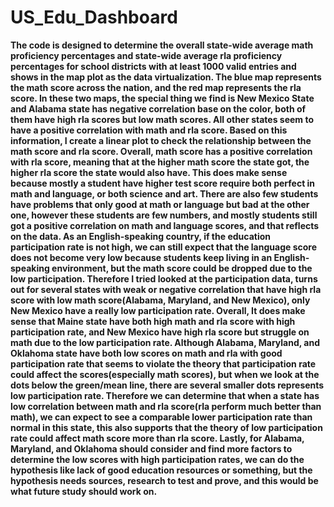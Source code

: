 # US_Edu_Dashboard

**The code is designed to determine the overall state-wide average math proficiency percentages and state-wide average rla proficiency percentages for school districts with at least 1000 valid entries and shows in the map plot as the data virtualization. The blue map represents the math score across the nation, and the red map represents the rla score. In these two maps, the special thing we find is New Mexico State and Alabama state has negative correlation base on the color, both of them have high rla scores but low math scores. All other states seem to have a positive correlation with math and rla score. Based on this information, I create a linear plot to check the relationship between the math score and rla score. Overall, math score has a positive correlation with rla score, meaning that at the higher math score the state got, the higher rla score the state would also have. This does make sense because mostly a student have higher test score require both perfect in math and language, or both science and art. There are also few students have problems that only good at math or language but bad at the other one, however these students are few numbers, and mostly students still got a positive correlation on math and language scores, and that reflects on the data. As an English-speaking country, if the education participation rate is not high, we can still expect that the language score does not become very low because students keep living in an English-speaking environment, but the math score could be dropped due to the low participation. Therefore I tried looked at the participation data, turns out for several states with weak or negative correlation that have high rla score with low math score(Alabama, Maryland, and New Mexico), only New Mexico have a really low participation rate. Overall, It does make sense that Maine state have both high math and rla score with high participation rate, and New Mexico have high rla score but struggle on math due to the low participation rate. Although Alabama, Maryland, and Oklahoma state have both low scores on math and rla with good participation rate that seems to violate the theory that participation rate could affect the scores(especially math scores), but when we look at the dots below the green/mean line, there are several smaller dots represents low participation rate. Therefore we can determine that when a state has low correlation between math and rla score(rla perform much better than math), we can expect to see a comparable lower participation rate than normal in this state, this also supports that the theory of low participation rate could affect math score more than rla score. Lastly, for Alabama, Maryland, and Oklahoma should consider and find more factors to determine the low scores with high participation rates, we can do the hypothesis like lack of good education resources or something, but the hypothesis needs sources, research to test and prove, and this would be what future study should work on.**
